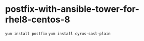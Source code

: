 # postfix-with-ansible-tower-for-rhel8-centos-8

``yum install postfix``
``yum install cyrus-sasl-plain ``
